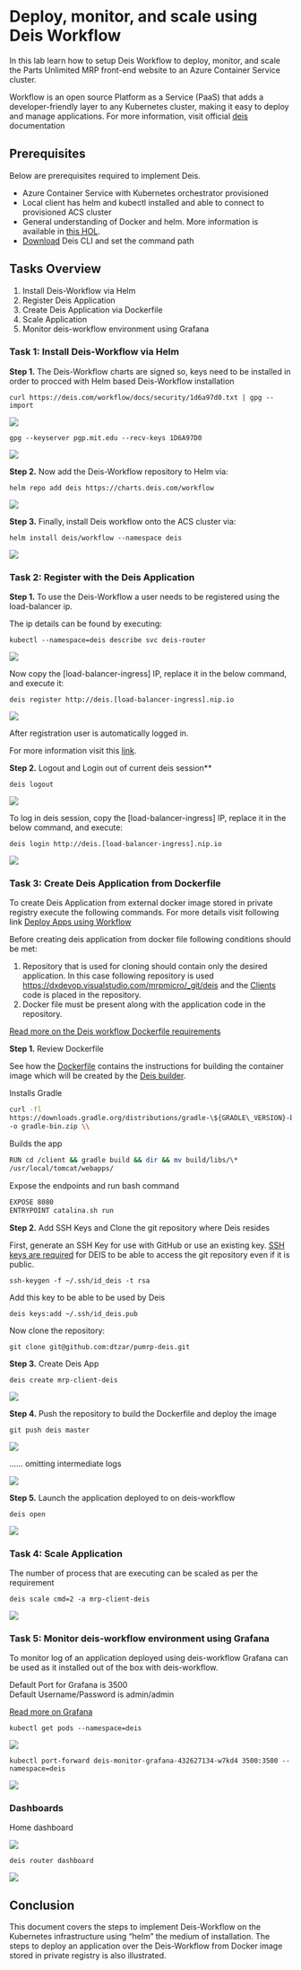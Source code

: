 # Deploy, monitor, and scale using Deis Workflow

In this lab learn how to setup Deis Workflow to deploy, monitor, and scale the  Parts Unlimited MRP front-end website to an Azure Container Service cluster.

Workflow is an open source Platform as a Service (PaaS) that adds a
developer-friendly layer to any Kubernetes cluster, making it easy to
deploy and manage applications. For more information, visit official
[deis](https://deis.com/docs/workflow/) documentation

## Prerequisites

Below are prerequisites required to implement Deis.

- Azure Container Service with Kubernetes orchestrator provisioned
- Local client has helm and kubectl installed and able to connect to provisioned ACS cluster
- General understanding of Docker and helm. More information is available in
    [this
    HOL](https://dxdevop.visualstudio.com/mrpmicro/_git/docs?path=%2FHOL1%2FHOL1_readme.md&version=GBmaster&_a=contents).
- [Download](https://github.com/deis/workflow-cli) Deis CLI and set
    the command path

## Tasks Overview

1. Install Deis-Workflow via Helm
1. Register Deis Application
1. Create Deis Application via Dockerfile
1. Scale Application
1. Monitor deis-workflow environment using Grafana

### Task 1: Install Deis-Workflow via Helm

**Step 1.** The Deis-Workflow charts are signed so, keys need to be installed in
order to procced with Helm based Deis-Workflow installation

`curl https://deis.com/workflow/docs/security/1d6a97d0.txt | gpg --import`
    
![](./media/media/image1.png)

`gpg --keyserver pgp.mit.edu --recv-keys 1D6A97D0`

![](./media/media/image2.png)

**Step 2.** Now add the Deis-Workflow repository to Helm via:

`helm repo add deis https://charts.deis.com/workflow`

![](./media/media/image3.png)

**Step 3.** Finally, install Deis workflow onto the ACS cluster via:

`helm install deis/workflow --namespace deis`

![](./media/media/image4.png)

### Task 2: Register with the Deis Application

**Step 1.** To use the Deis-Workflow a user needs to be registered using the
load-balancer ip.

The ip details can be found by executing:

`kubectl --namespace=deis describe svc deis-router`

![](./media/media/image5.png)

Now copy the [load-balancer-ingress] IP, replace it in the below command, and execute it:

`deis register http://deis.[load-balancer-ingress].nip.io`

![](./media/media/image6.png)

After registration user is automatically logged in.

For more information visit this
[link](https://deis.com/docs/workflow/quickstart/deploy-an-app/#register-an-admin-user).

**Step 2.** Logout and Login out of current deis session**

`deis logout`

![](./media/media/image7.png)

To log in deis session, copy the [load-balancer-ingress] IP, replace it in the below command, and execute:

`deis login http://deis.[load-balancer-ingress].nip.io`

![](./media/media/image8.png)

### Task 3: Create Deis Application from Dockerfile

To create Deis Application from external docker image stored in private
registry execute the following commands. For more details visit following link [Deploy Apps using Workflow](https://deis.com/docs/workflow/quickstart/deploy-an-app/)

Before creating deis application from docker file following conditions
should be met:

1. Repository that is used for cloning should contain only the desired application. In this case following repository is used <https://dxdevop.visualstudio.com/mrpmicro/_git/deis> and the [Clients](<https://dxdevop.visualstudio.com/mrpmicro/_git/code?path=%2FClients&version=GBmaster&_a=contents>) code is placed in the repository.
1. Docker file must be present along with the application code in the repository.

[Read more on the Deis workflow Dockerfile requirements](https://deis.com/docs/workflow/applications/using-dockerfiles/#dockerfile-requirements)

**Step 1.** Review Dockerfile

See how the [Dockerfile](https://dxdevop.visualstudio.com/mrpmicro/_git/deis?path=%2FDockerfile&version=GBmaster&_a=contents) contains the instructions for building the container image which will be created by the [Deis builder](https://deis.com/docs/workflow/understanding-workflow/components/#builder-builder-slugbuilder-and-dockerbuilder).

Installs Gradle

```Bash
curl -fl
https://downloads.gradle.org/distributions/gradle-\${GRADLE\_VERSION}-bin.zip
-o gradle-bin.zip \\
```

Builds the app

```Bash
RUN cd /client && gradle build && dir && mv build/libs/\*
/usr/local/tomcat/webapps/
```

Expose the endpoints and run bash command

```Bash
EXPOSE 8080
ENTRYPOINT catalina.sh run
```

**Step 2.** Add SSH Keys and Clone the git repository where Deis resides

First, generate an SSH Key for use with GitHub or use an existing key.  [SSH keys are required](https://deis.com/docs/workflow/applications/using-dockerfiles/#add-ssh-key) for DEIS to be able to access the git repository even if it is public.

`ssh-keygen -f ~/.ssh/id_deis -t rsa`

Add this key to be able to be used by Deis

`deis keys:add ~/.ssh/id_deis.pub`

Now clone the repository:

`git clone git@github.com:dtzar/pumrp-deis.git`

**Step 3.** Create Deis App

`deis create mrp-client-deis`

![](./media/media/image12.png)

**Step 4.** Push the repository to build the Dockerfile and deploy the image

`git push deis master`

![](./media/media/image13.png)

…… omitting intermediate logs

![](./media/media/image14.png)

**Step 5.** Launch the application deployed to on deis-workflow

`deis open`

![](./media/media/image15.png)

### Task 4: Scale Application

The number of process that are executing can be scaled as per the
requirement

`deis scale cmd=2 -a mrp-client-deis`

![](./media/media/image16.png)

### Task 5: Monitor deis-workflow environment using Grafana

To monitor log of an application deployed using deis-workflow Grafana
can be used as it installed out of the box with deis-workflow.

Default Port for Grafana is 3500  
Default Username/Password is admin/admin

[Read more on Grafana](https://grafana.com/)

`kubectl get pods --namespace=deis`

![](./media/media/image17.png)

`kubectl port-forward deis-monitor-grafana-432627134-w7kd4 3500:3500 --namespace=deis`

![](./media/media/image18.png)

### **Dashboards**

Home dashboard

![](./media/media/image19.png)

`deis router dashboard`

![](./media/media/image20.png)

## Conclusion

This document covers the steps to implement Deis-Workflow on the
Kubernetes infrastructure using “helm” the medium of installation. The
steps to deploy an application over the Deis-Workflow from Docker image
stored in private registry is also illustrated.
